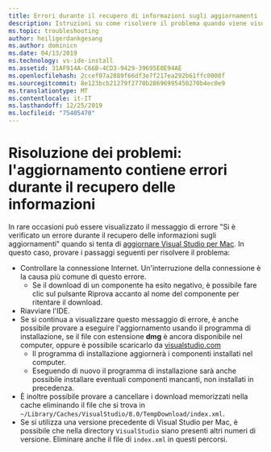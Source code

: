 ```yaml
---
title: Errori durante il recupero di informazioni sugli aggiornamenti
description: Istruzioni su come risolvere il problema quando viene visualizzato l'errore 'Si è verificato un errore durante il recupero delle informazioni sugli aggiornamenti'. In Visual Studio 2019 per Mac
ms.topic: troubleshooting
author: heiligerdankgesang
ms.author: dominicn
ms.date: 04/13/2019
ms.technology: vs-ide-install
ms.assetid: 31AF914A-C66B-4CD3-9429-39695E0E94AE
ms.openlocfilehash: 2ccef07a2889f66df3e7f217ea292b61ffc0008f
ms.sourcegitcommit: 8e123bcb21279f2770b28696995450270b4ec0e9
ms.translationtype: MT
ms.contentlocale: it-IT
ms.lasthandoff: 12/25/2019
ms.locfileid: "75405470"
---
```

# <a name="troubleshooting-updater-has-errors-retrieving-information"></a>Risoluzione dei problemi: l'aggiornamento contiene errori durante il recupero delle informazioni

In rare occasioni può essere visualizzato il messaggio di errore "Si è verificato un errore durante il recupero delle informazioni sugli aggiornamenti" quando si tenta di [aggiornare Visual Studio per Mac](update.md). In questo caso, provare i passaggi seguenti per risolvere il problema:

- Controllare la connessione Internet. Un'interruzione della connessione è la causa più comune di questo errore.
  - Se il download di un componente ha esito negativo, è possibile fare clic sul pulsante Riprova accanto al nome del componente per ritentare il download.
- Riavviare l'IDE.
- Se si continua a visualizzare questo messaggio di errore, è anche possibile provare a eseguire l'aggiornamento usando il programma di installazione, se il file con estensione **dmg** è ancora disponibile nel computer, oppure è possibile scaricarlo da [visualstudio.com](https://visualstudio.microsoft.com/vs/mac/)
  - Il programma di installazione aggiornerà i componenti installati nel computer.
  - Eseguendo di nuovo il programma di installazione sarà anche possibile installare eventuali componenti mancanti, non installati in precedenza.
- È inoltre possibile provare a cancellare i download memorizzati nella cache eliminando il file che si trova in `~/Library/Caches/VisualStudio/8.0/TempDownload/index.xml`.
- Se si utilizza una versione precedente di Visual Studio per Mac, è possibile che nella directory `VisualStudio` siano presenti altri numeri di versione. Eliminare anche il file di `index.xml` in questi percorsi.
